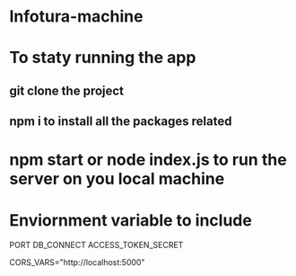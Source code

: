 # Infotura-machine

# To staty running the app 

## git clone the project

## npm i to install all the packages related

# npm start or node index.js  to run the server on you local machine


# Enviornment variable to include

PORT
DB_CONNECT
ACCESS_TOKEN_SECRET

CORS_VARS="http://localhost:5000"
